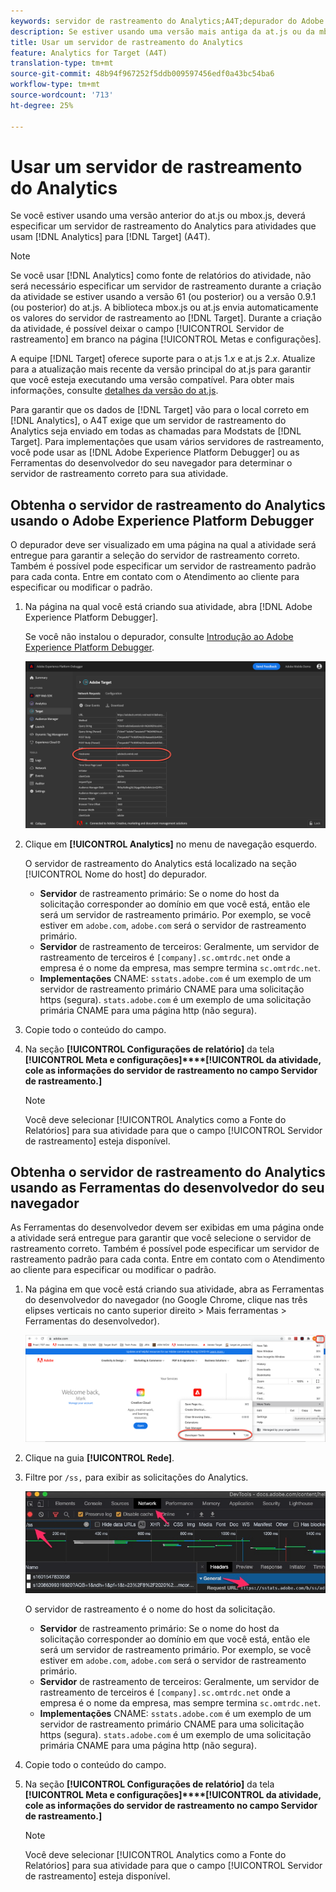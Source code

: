 ```yaml
---
keywords: servidor de rastreamento do Analytics;A4T;depurador do Adobe Experience Cloud;depurador do Adobe Experience Platform;fonte do relatórios;ferramentas do desenvolvedor
description: Se estiver usando uma versão mais antiga da at.js ou da mbox.js, deverá especificar um servidor de rastreamento de análise para as atividades que usam o Analytics for Target (A4T).
title: Usar um servidor de rastreamento do Analytics
feature: Analytics for Target (A4T)
translation-type: tm+mt
source-git-commit: 48b94f967252f5ddb009597456edf0a43bc54ba6
workflow-type: tm+mt
source-wordcount: '713'
ht-degree: 25%

---
```



# Usar um servidor de rastreamento do Analytics

Se você estiver usando uma versão anterior do at.js ou mbox.js, deverá especificar um servidor de rastreamento do Analytics para atividades que usam [!DNL Analytics] para [!DNL Target] (A4T).

>[!NOTE]
>
>Se você usar [!DNL Analytics] como fonte de relatórios do atividade, não será necessário especificar um servidor de rastreamento durante a criação da atividade se estiver usando a versão 61 (ou posterior) ou a versão 0.9.1 (ou posterior) do at.js. A biblioteca mbox.js ou at.js envia automaticamente os valores do servidor de rastreamento ao [!DNL Target]. Durante a criação da atividade, é possível deixar o campo [!UICONTROL Servidor de rastreamento] em branco na página [!UICONTROL Metas e configurações].
>
>A equipe [!DNL Target] oferece suporte para o at.js 1.*x* e at.js 2.*x*. Atualize para a atualização mais recente da versão principal do at.js para garantir que você esteja executando uma versão compatível. Para obter mais informações, consulte [detalhes da versão do at.js](/help/c-implementing-target/c-implementing-target-for-client-side-web/target-atjs-versions.md).

Para garantir que os dados de [!DNL Target] vão para o local correto em [!DNL Analytics], o A4T exige que um servidor de rastreamento do Analytics seja enviado em todas as chamadas para Modstats de [!DNL Target]. Para implementações que usam vários servidores de rastreamento, você pode usar as [!DNL Adobe Experience Platform Debugger] ou as Ferramentas do desenvolvedor do seu navegador para determinar o servidor de rastreamento correto para sua atividade.

## Obtenha o servidor de rastreamento do Analytics usando o Adobe Experience Platform Debugger

O depurador deve ser visualizado em uma página na qual a atividade será entregue para garantir a seleção do servidor de rastreamento correto. Também é possível pode especificar um servidor de rastreamento padrão para cada conta. Entre em contato com o Atendimento ao cliente para especificar ou modificar o padrão.

1. Na página na qual você está criando sua atividade, abra [!DNL Adobe Experience Platform Debugger].

   Se você não instalou o depurador, consulte [Introdução ao Adobe Experience Platform Debugger](https://experienceleague.adobe.com/docs/platform-learn/tutorials/data-ingestion/web-sdk/introduction-to-the-experience-platform-debugger.html).

   ![](assets/Screen_DebuggerTrackServ.png)

1. Clique em **[!UICONTROL Analytics]** no menu de navegação esquerdo.

   O servidor de rastreamento do Analytics está localizado na seção [!UICONTROL Nome do host] do depurador.

   * **Servidor** de rastreamento primário: Se o nome do host da solicitação corresponder ao domínio em que você está, então ele será um servidor de rastreamento primário. Por exemplo, se você estiver em `adobe.com`, `adobe.com` será o servidor de rastreamento primário.
   * **Servidor** de rastreamento de terceiros: Geralmente, um servidor de rastreamento de terceiros é  `[company].sc.omtrdc.net` onde a empresa é o nome da empresa, mas sempre termina  `sc.omtrdc.net`.
   * **Implementações** CNAME:  `sstats.adobe.com` é um exemplo de um servidor de rastreamento primário CNAME para uma solicitação https (segura). `stats.adobe.com` é um exemplo de uma solicitação primária CNAME para uma página http (não segura).

1. Copie todo o conteúdo do campo.

1. Na seção **[!UICONTROL Configurações de relatório]** da tela **[!UICONTROL Meta e configurações]****[!UICONTROL da atividade, cole as informações do servidor de rastreamento no campo Servidor de rastreamento.]**

   >[!NOTE]
   >
   >Você deve selecionar [!UICONTROL Analytics como a Fonte do Relatórios] para sua atividade para que o campo [!UICONTROL Servidor de rastreamento] esteja disponível.

## Obtenha o servidor de rastreamento do Analytics usando as Ferramentas do desenvolvedor do seu navegador

As Ferramentas do desenvolvedor devem ser exibidas em uma página onde a atividade será entregue para garantir que você selecione o servidor de rastreamento correto. Também é possível pode especificar um servidor de rastreamento padrão para cada conta. Entre em contato com o Atendimento ao cliente para especificar ou modificar o padrão.

1. Na página em que você está criando sua atividade, abra as Ferramentas do desenvolvedor do navegador (no Google Chrome, clique nas três elipses verticais no canto superior direito > Mais ferramentas > Ferramentas do desenvolvedor).

   ![Ferramentas para desenvolvedores do Chrome](/help/c-integrating-target-with-mac/a4t/assets/chrome-dev-tools.png)

1. Clique na guia **[!UICONTROL Rede]**.

1. Filtre por `/ss,` para exibir as solicitações do Analytics.

   ![Ferramentas de desenvolvedor do Chrome com pesquisa /ss](/help/c-integrating-target-with-mac/a4t/assets/chrome-search.png)

   O servidor de rastreamento é o nome do host da solicitação.

   * **Servidor** de rastreamento primário: Se o nome do host da solicitação corresponder ao domínio em que você está, então ele será um servidor de rastreamento primário. Por exemplo, se você estiver em `adobe.com`, `adobe.com` será o servidor de rastreamento primário.
   * **Servidor** de rastreamento de terceiros: Geralmente, um servidor de rastreamento de terceiros é  `[company].sc.omtrdc.net` onde a empresa é o nome da empresa, mas sempre termina  `sc.omtrdc.net`.
   * **Implementações** CNAME:  `sstats.adobe.com` é um exemplo de um servidor de rastreamento primário CNAME para uma solicitação https (segura). `stats.adobe.com` é um exemplo de uma solicitação primária CNAME para uma página http (não segura).

1. Copie todo o conteúdo do campo.

1. Na seção **[!UICONTROL Configurações de relatório]** da tela **[!UICONTROL Meta e configurações]****[!UICONTROL da atividade, cole as informações do servidor de rastreamento no campo Servidor de rastreamento.]**

   >[!NOTE]
   >
   >Você deve selecionar [!UICONTROL Analytics como a Fonte do Relatórios] para sua atividade para que o campo [!UICONTROL Servidor de rastreamento] esteja disponível.

